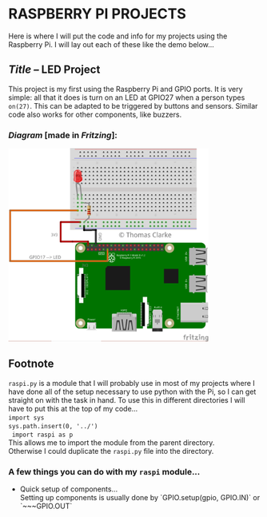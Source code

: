 # RASPBERRY PI PROJECTS
Here is where I will put the code and info for my projects using the Raspberry Pi. I will lay out each of these like the demo below...

## <i>Title –</i> LED Project
This project is my first using the Raspberry Pi and GPIO ports. It is very simple: all that it does is turn on an LED at GPIO27 when a person types `on(27)`. This can be adapted to be triggered by buttons and sensors. Similar code also works for other components, like buzzers.

### <i>Diagram</i> [made in <i>Fritzing</i>]:
<img src="/sample/diagram1.png" length=400 width=400>

## Footnote
`raspi.py` is a module that I will probably use in most of my projects where I have done all of the setup necessary to use
python with the Pi, so I can get straight on with the task in hand. To use this in different directories I will have to put this at the top of my code...<br>
` import sys ` <br>
` sys.path.insert(0, '../') `<br>
` import raspi as p` <br>
This allows me to import the module from the parent directory.<br> 
Otherwise I could duplicate the `raspi.py` file into the directory.<br>

### A few things you can do with my `raspi` module...
<ul>
  <li> 
  Quick setup of components...<br>
  Setting up components is usually done by `GPIO.setup(gpio, GPIO.IN)` or `~~~GPIO.OUT`
  </li>
<ul>
